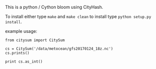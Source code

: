 This is a python / Cython bloom using CityHash.  

To install either type ```make``` and ```make clean``` to install type ```python setup.py install```.  

example usage:  
```
from citysum import CitySum

cs = CitySum('/data/metocean/gfs20170124_18z.nc')
cs.prints()

print cs.as_int()

```
